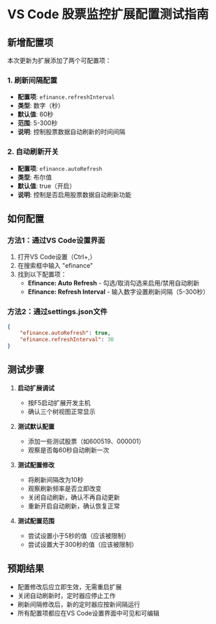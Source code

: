 # VS Code 股票监控扩展配置测试指南

## 新增配置项

本次更新为扩展添加了两个可配置项：

### 1. 刷新间隔配置
- **配置项**: `efinance.refreshInterval`
- **类型**: 数字（秒）
- **默认值**: 60秒
- **范围**: 5-300秒
- **说明**: 控制股票数据自动刷新的时间间隔

### 2. 自动刷新开关
- **配置项**: `efinance.autoRefresh`
- **类型**: 布尔值
- **默认值**: true（开启）
- **说明**: 控制是否启用股票数据自动刷新功能

## 如何配置

### 方法1：通过VS Code设置界面
1. 打开VS Code设置（Ctrl+,）
2. 在搜索框中输入 "efinance"
3. 找到以下配置项：
   - **Efinance: Auto Refresh** - 勾选/取消勾选来启用/禁用自动刷新
   - **Efinance: Refresh Interval** - 输入数字设置刷新间隔（5-300秒）

### 方法2：通过settings.json文件
```json
{
    "efinance.autoRefresh": true,
    "efinance.refreshInterval": 30
}
```

## 测试步骤

1. **启动扩展调试**
   - 按F5启动扩展开发主机
   - 确认三个树视图正常显示

2. **测试默认配置**
   - 添加一些测试股票（如600519、000001）
   - 观察是否每60秒自动刷新一次

3. **测试配置修改**
   - 将刷新间隔改为10秒
   - 观察刷新频率是否立即改变
   - 关闭自动刷新，确认不再自动更新
   - 重新开启自动刷新，确认恢复正常

4. **测试配置范围**
   - 尝试设置小于5秒的值（应该被限制）
   - 尝试设置大于300秒的值（应该被限制）

## 预期结果

- 配置修改后应立即生效，无需重启扩展
- 关闭自动刷新时，定时器应停止工作
- 刷新间隔修改后，新的定时器应按新间隔运行
- 所有配置项都应在VS Code设置界面中可见和可编辑